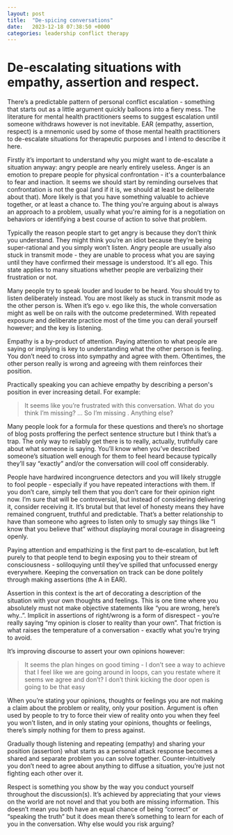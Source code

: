 ```yaml
---
layout: post
title:  "De-spicing conversations"
date:   2023-12-18 07:38:50 +0000
categories: leadership conflict therapy
---
```

# De-escalating situations with empathy, assertion and respect. 

There’s a predictable pattern of personal conflict escalation - something that starts out as a little argument quickly balloons into a fiery mess. The literature for mental health practitioners seems to suggest escalation until someone withdraws however is not inevitable. EAR (empathy, assertion, respect) is a mnemonic used by some of those mental health practitioners to de-escalate situations for therapeutic purposes and I intend to describe it here.

Firstly it’s important to understand why you might want to de-escalate a situation anyway: angry people are nearly entirely useless. Anger is an emotion to prepare people for physical confrontation - it's a counterbalance to fear and inaction. It seems we should start by reminding ourselves that confrontation is not the goal (and if it is, we should at least be deliberate about that). More likely is that you have something valuable to achieve together, or at least a chance to. The thing you're arguing about is always an approach to a problem, usually what you're aiming for is a negotiation on behaviors or identifying a best course of action to solve that problem.

Typically the reason people start to get angry is because they don’t think you understand. They might think you’re an idiot because they’re being super-rational and you simply won’t listen. Angry people are usually also stuck in transmit mode - they are unable to process what you are saying until they have confirmed their message is understood. It's all ego. This state applies to many situations whether people are verbalizing their frustration or not. 

Many people try to speak louder and louder to be heard. You should try to listen deliberately instead. You are most likely as stuck in transmit mode as the other person is. When it’s ego v. ego like this, the whole conversation might as well be on rails with the outcome predetermined. With repeated exposure and deliberate practice most of the time you can derail yourself however; and the key is listening. 

Empathy is a by-product of attention. Paying attention to what people are saying or implying is key to understanding what the other person is feeling. You don’t need to cross into sympathy and agree with them. Oftentimes, the other person really is wrong and agreeing with them reinforces their position.

Practically speaking you can achieve empathy by describing a person's position in ever increasing detail. For example:

> It seems like you’re frustrated with this conversation. What do you think I’m missing? 
> …
> So I’m missing <XYZ>. Anything else? 

Many people look for a formula for these questions and there’s no shortage of blog posts proffering the perfect sentence structure but I think that’s a trap. The only way to reliably get there is to really, actually, truthfully care about what someone is saying. You’ll know when you’ve described someone’s situation well enough for them to feel heard because typically they’ll say “exactly” and/or the conversation will cool off considerably. 

People have hardwired incongruence detectors and you will likely struggle to fool people - especially if you have repeated interactions with them. If you don’t care, simply tell them that you don’t care for their opinion right now. I’m sure that will be controversial, but instead of considering delivering it, consider receiving it. It’s brutal but that level of honesty means they have remained congruent, truthful and predictable. That’s a better relationship to have than someone who agrees to listen only to smugly say things like “I know that you believe that” without displaying moral courage in disagreeing openly. 

Paying attention and empathizing is the first part to de-escalation, but left purely to that people tend to begin exposing you to their stream of consciousness - soliloquying until they’ve spilled that unfocussed energy everywhere. Keeping the conversation on track can be done politely through making assertions (the A in EAR).  

Assertion in this context is the art of decorating a description of the situation with your own thoughts and feelings. This is one time where you absolutely must not make objective statements like “you are wrong, here’s why..”. Implicit in assertions of right/wrong is a form of disrespect - you’re really saying “my opinion is closer to reality than your own”. That friction is what raises the temperature of a conversation - exactly what you’re trying to avoid. 

It’s improving discourse to assert your own opinions however:

> It seems the plan hinges on good timing - I don’t see a way to achieve that
> I feel like we are going around in loops, can you restate where it seems we agree and don’t? 
> I don’t think kicking the door open is going to be that easy

When you’re stating your opinions, thoughts or feelings you are not making a claim about the problem or reality, only your position. Argument is often used by people to try to force their view of reality onto you when they feel you won’t listen, and in only stating your opinions, thoughts or feelings, there’s simply nothing for them to press against. 

Gradually though listening and repeating (empathy) and sharing your position (assertion) what starts as a personal attack response becomes a shared and separate problem you can solve together. Counter-intuitively you don’t need to agree about anything to diffuse a situation, you’re just not fighting each other over it. 

Respect is something you show by the way you conduct yourself throughout the discussion(s). It’s achieved by appreciating that your views on the world are not novel and that you both are missing information. This doesn’t mean you both have an equal chance of being “correct” or “speaking the truth” but it does mean there’s something to learn for each of you in the conversation. Why else would you risk arguing? 
